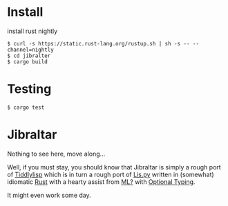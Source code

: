 Install
=======
install rust nightly
```
$ curl -s https://static.rust-lang.org/rustup.sh | sh -s -- --channel=nightly
$ cd jibralter
$ cargo build
```

Testing
=======
`$ cargo test`

Jibraltar
=========

Nothing to see here, move along...

Well, if you must stay, you should know that Jibraltar is simply a rough port
of [Tiddlylisp](https://github.com/mnielsen/tiddlylisp) which is in turn a
rough port of [Lis.py](http://norvig.com/lispy.html) written in (somewhat)
idiomatic [Rust](https://doc.rust-lang.og/) with a hearty assist from
[ML?](http://dev.stephendiehl.com/fun/006_hindley_milner.html) with
[Optional Typing](https://github.com/clojure/core.typed).

It might even work some day.
